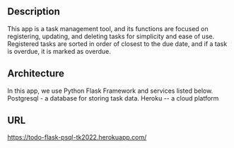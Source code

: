 ## Description
This app is a task management tool, and its functions are focused on registering, updating, and deleting tasks for simplicity and ease of use.
Registered tasks are sorted in order of closest to the due date, and if a task is overdue, it is marked as overdue.

## Architecture
In this app, we use Python Flask Framework and services listed below.
Postgresql - a database for storing task data.
Heroku -- a cloud platform

## URL
https://todo-flask-psql-tk2022.herokuapp.com/